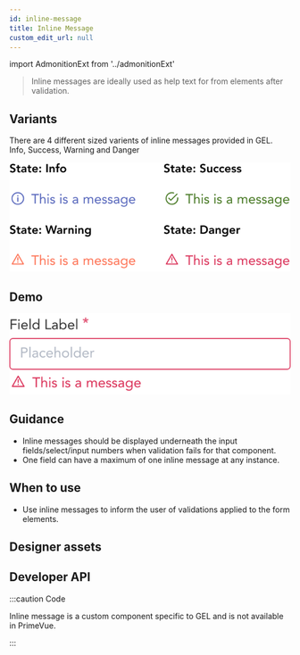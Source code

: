 ```yaml
---
id: inline-message
title: Inline Message
custom_edit_url: null
---
```


import AdmonitionExt from '../admonitionExt'

> Inline messages are ideally used as help text for from elements after validation.


## Variants

There are 4 different sized varients of inline messages provided in GEL. Info, Success, Warning and Danger

![Banner types](img/inline-message-types.svg)


## Demo

![Banner demo](img/inline-message-demo.svg)


## Guidance

* Inline messages should be displayed underneath the input fields/select/input numbers when validation fails for that component.
* One field can have a maximum of one inline message at any instance.


## When to use

* Use inline messages to inform the user of validations applied to the form elements.


## Designer assets

<AdmonitionExt type="figma" url="https://www.figma.com/file/kzLxtqv6YGL0wotiqzgEo4/GEL-UI-Doc?node-id=664%3A64276" />


## Developer API

:::caution Code

Inline message is a custom component specific to GEL and is not available in PrimeVue.

:::